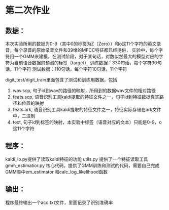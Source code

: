 # 第二次作业 #
## 数据： ##
本次实验所用的数据为0-9（其中0的标签为Z（Zero））和o这11个字符的英文录音，每个录音的原始录音文件和39维的MFCC特征都已经提供，
实验中，每个字符用一个GMM来建模，在测试阶段，对于某句话，对数似然最大的模型对应的字符为当前语音数据的预测的标签（target）
训练数据：330句话，每个字符30句话，11个字符
测试数据：110句话，每个字符10句话，11个字符

digit_test/digit_train里面包含了测试和训练用数据，包括
1) wav.scp, 句子id到wav的路径的映射，所用到的数据wav文件的相对路径
2) feats.scp, 语音识别工具kaldi提取的特征文件之一，句子id到特征数据真实路径和位置的映射
3) feats.ark, 语音识别工具kaldi提取的特征文件之一，特征实际存储在ark文件中，二进制
4) text, 句子id到标签的映射，本实验中标签（语音对应的文本）只能是0-9，o这11个字符

## 程序： ##
kaldi_io.py提供了读取kaldi特征的功能
utils.py 提供了一个特征读取工具
gmm_estimatior.py 核心代码，提供了GMM训练和测试的代码，需要自己完成GMM类中em_estimator 和calc_log_likelihood函数

## 输出： ##
程序最终输出一个acc.txt文件，里面记录了识别准确率
